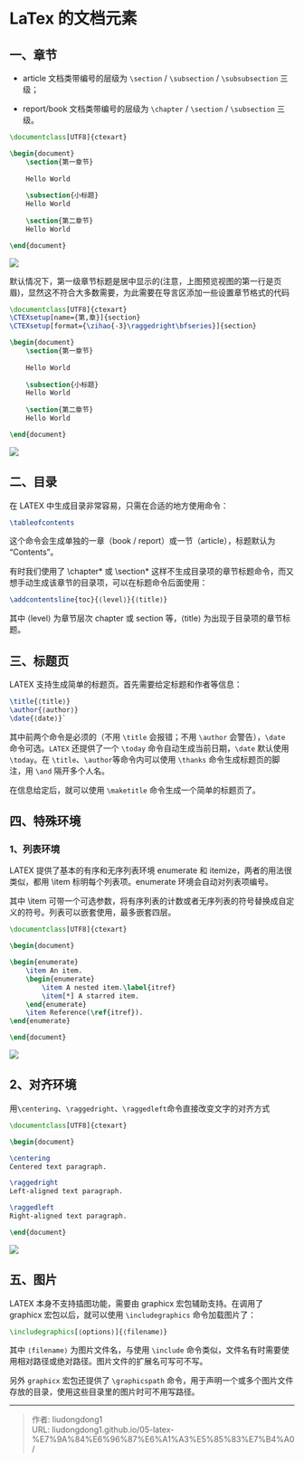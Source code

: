 # LaTex 的文档元素


## 一、章节

- article 文档类带编号的层级为 `\section` / `\subsection` / `\subsubsection` 三级；

- report/book 文档类带编号的层级为 `\chapter` / `\section` / `\subsection` 三级。
```latex
\documentclass[UTF8]{ctexart} 

\begin{document} 
	\section{第一章节}
	 
	Hello World 
	
	\subsection{小标题} 
	Hello World 
	
	\section{第二章节} 
	Hello World 

\end{document}
```
![](https://raw.githubusercontent.com/qinnian/FigureBed/master/20200216204556.png)

默认情况下，第⼀级章节标题是居中显⽰的(注意，上图预览视图的第⼀⾏是⻚眉)，显然这不符合⼤多数需要，为此需要在导⾔区添加⼀些设置章节格式的代码

```latex
\documentclass[UTF8]{ctexart} 
\CTEXsetup[name={第,章}]{section}
\CTEXsetup[format={\zihao{-3}\raggedright\bfseries}]{section}

\begin{document} 
	\section{第一章节}
	 
	Hello World 
	
	\subsection{小标题} 
	Hello World 
	
	\section{第二章节} 
	Hello World 

\end{document}
```
![](https://raw.githubusercontent.com/qinnian/FigureBed/master/20200216205325.png)

## 二、目录

在 LATEX 中生成目录非常容易，只需在合适的地方使用命令：

```latex
\tableofcontents
```
这个命令会生成单独的一章（book / report）或一节（article），标题默认为 “Contents”。

有时我们使用了 \chapter* 或 \section* 这样不生成目录项的章节标题命令，而又想手动生成该章节的目录项，可以在标题命令后面使用：

```latex
\addcontentsline{toc}{⟨level⟩}{⟨title⟩}
```

其中 ⟨level⟩ 为章节层次 chapter 或 section 等，⟨title⟩ 为出现于目录项的章节标题。

## 三、标题页

LATEX 支持生成简单的标题页。首先需要给定标题和作者等信息：

```latex
\title{⟨title⟩} 
\author{⟨author⟩}
\date{⟨date⟩}`
```
其中前两个命令是必须的（不用 `\title` 会报错；不用 `\author` 会警告），`\date` 命令可选。`LATEX` 还提供了一个 `\today` 命令自动生成当前日期，`\date` 默认使用 `\today`。在 `\title`、`\author`等命令内可以使用 `\thanks` 命令生成标题页的脚注，用 `\and` 隔开多个人名。

在信息给定后，就可以使用 `\maketitle` 命令生成一个简单的标题页了。

## 四、特殊环境

### 1、列表环境

LATEX 提供了基本的有序和无序列表环境 enumerate 和 itemize，两者的用法很类似，都用 \item 标明每个列表项。enumerate 环境会自动对列表项编号。

其中 \item 可带一个可选参数，将有序列表的计数或者无序列表的符号替换成自定义的符号。列表可以嵌套使用，最多嵌套四层。

```latex
\documentclass[UTF8]{ctexart} 

\begin{document} 

\begin{enumerate}
	\item An item.
	\begin{enumerate}
		\item A nested item.\label{itref}
		\item[*] A starred item.
	\end{enumerate}
	\item Reference(\ref{itref}).
\end{enumerate}

\end{document}
```
![](https://raw.githubusercontent.com/qinnian/FigureBed/master/20200220145657.png)

## 2、对齐环境

用`\centering`、`\raggedright`、`\raggedleft`命令直接改变文字的对齐方式

```latex
\documentclass[UTF8]{ctexart} 

\begin{document} 

\centering
Centered text paragraph.

\raggedright
Left-aligned text paragraph.

\raggedleft
Right-aligned text paragraph.

\end{document}
```
![](https://raw.githubusercontent.com/qinnian/FigureBed/master/20200220150657.png)


## 五、图片

LATEX 本身不支持插图功能，需要由 graphicx 宏包辅助支持。在调用了 graphicx 宏包以后，就可以使用 `\includegraphics` 命令加载图片了：

```latex
\includegraphics[⟨options⟩]{⟨filename⟩}
```

其中 `⟨filename⟩` 为图片文件名，与使用 `\include` 命令类似，文件名有时需要使用相对路径或绝对路径。图片文件的扩展名可写可不写。

另外 `graphicx` 宏包还提供了 `\graphicspath` 命令，用于声明一个或多个图片文件存放的目录，使用这些目录里的图片时可不用写路径。


---

> 作者: liudongdong1  
> URL: liudongdong1.github.io/05-latex-%E7%9A%84%E6%96%87%E6%A1%A3%E5%85%83%E7%B4%A0/  

